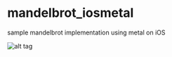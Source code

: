# mandelbrot_iosmetal
sample mandelbrot implementation using metal on iOS

![alt tag](https://raw.githubusercontent.com/bilics/mandelbrot_iosmetal/master/mandelbrot_metal/screenshots/1.png)
